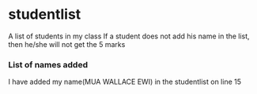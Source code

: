 # studentlist
A list of students in my class
If a student does not add his name in the list, then he/she will not get the 5 marks

### List of names added

I have added my name(MUA WALLACE EWI) in the studentlist on line 15
